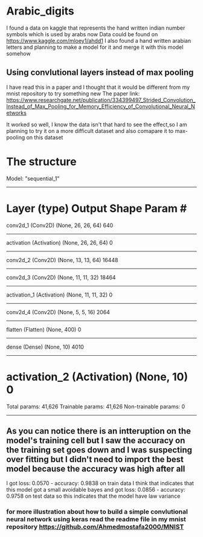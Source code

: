 # Arabic_digits
I found a data on kaggle that represents the hand written indian number symbols which is used by arabs now
Data could be found on https://www.kaggle.com/mloey1/ahdd1
I also found a hand written arabian letters and planning to make a model for it and merge it with this model somehow

## Using convlutional layers instead of max pooling
I have read this in a paper and I thought that it would be different from my mnist repository to try something new
The paper link:
https://www.researchgate.net/publication/334399497_Strided_Convolution_Instead_of_Max_Pooling_for_Memory_Efficiency_of_Convolutional_Neural_Networks

It worked so well, I know the data isn't that hard to see the effect,so I am planning to try it on a more difficult dataset and also comapare it to max-pooling on this dataset



# The structure
Model: "sequential_1"
_________________________________________________________________
Layer (type)                 Output Shape              Param #   
=================================================================
conv2d_1 (Conv2D)            (None, 26, 26, 64)        640       
_________________________________________________________________
activation (Activation)      (None, 26, 26, 64)        0         
_________________________________________________________________
conv2d_2 (Conv2D)            (None, 13, 13, 64)        16448     
_________________________________________________________________
conv2d_3 (Conv2D)            (None, 11, 11, 32)        18464     
_________________________________________________________________
activation_1 (Activation)    (None, 11, 11, 32)        0         
_________________________________________________________________
conv2d_4 (Conv2D)            (None, 5, 5, 16)          2064      
_________________________________________________________________
flatten (Flatten)            (None, 400)               0         
_________________________________________________________________
dense (Dense)                (None, 10)                4010      
_________________________________________________________________
activation_2 (Activation)    (None, 10)                0         
=================================================================
Total params: 41,626
Trainable params: 41,626
Non-trainable params: 0
_________________________________________________________________


## As you can notice there is an intteruption on the model's training cell but I saw the accuracy on the training set goes down and I was suspecting over fitting but I didn't need to import the best model because the accuracy was high after all


I got   loss: 0.0570 - accuracy: 0.9838 on train data 
I think that indicates that this model got a small avoidable bayes 
and got loss: 0.0856 - accuracy: 0.9758 on test data
so this indicates that the model have law variance




### for more illustration about how to build a simple convlutional neural network using keras read the readme file in my mnist repository https://github.com/Ahmedmostafa2000/MNIST

